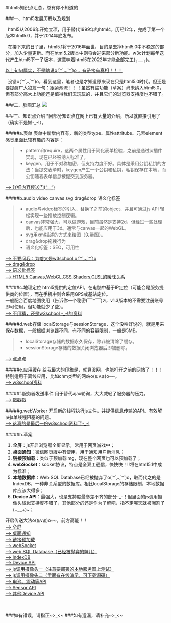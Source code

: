 #html5知识点汇总，总有你不知道的

###一、html5发展历程以及规划
<p>&nbsp;&nbsp;html5从2006年开始立项，用于替代1999年的html4，历经12年，完成了第一个版本html5.0，并于2014年底发布。</p>

<p>&nbsp;&nbsp;在接下来的日子里，html5.1将于2016年面世，目的是去掉html5.0中不稳定的部分，加入少量更新。而在html5.2版本中则将会迎来部分新功能。w3c计划每年迭代产生html5下一子版本，这意味着html5在2022年才能全部完工(┬＿┬)。</p>

[以上句句属实，不是瞎说o(︶︿︶)o ，有链接有真相！！！](http://www.iteye.com/news/26113)

<p>&nbsp;&nbsp;没错o(︶︿︶)o，看到这里，笔者也是才知道原来现在只是html5.0时代。但还是要提醒广大狼友一句：跟紧潮流！！！虽然有些功能（草案）尚未纳入html5.0，但有部分高大上功能还是值得我们去玩玩的，并且它们的浏览器支持度也不错了。</p>



###二、脑图汇总
![](http://images0.cnblogs.com/blog2015/743264/201506/201412291705340.png)

###三、知识点介绍
	*因部分知识点在网上已有大量的介绍，所以就直接引用了（确实不是懒-_-!）。

#####a.表单
表单中新增内容有，新的类型type、属性attritube、元素element
感觉里面比较有趣的内容是：
>* pattern和require，这两个属性用于简化表单检验，之前是通过jq插件实现，现在已经被纳入标准了。
>* keygen，用于不对称加密，但支持力度不好。具体是采用公钥私钥的方法：当提交表单时，keygen产生一个公钥和私钥，私钥保存在本地，而公钥随着表单信息被提交到服务器。

[--> 详细内容传送门(*^__^*) ](http://www.w3school.com.cn/html5/html_5_form_input_types.asp)

#####b.audio video canvas svg drag&drop 语义化标签
>* audio与video标签的引入，替换了之前的object，并且可通过js API
轻松实现一些播放控制逻辑。
>* canvas非常强大，可以做游戏，目前虽然是支持2d，但经过一些处理后，也能应用于3d。通常与canvas一起的WebGL。
>* svg用xml描述的方式来绘图（矢量图）。
>* drag&drop拖拽行为
>* 语义化标签：SEO，可用性

[--> 不要问我：为啥又是w3school o(︶︿︶)o ](http://www.w3school.com.cn/html5/html_5_video.asp)<br>
[--> drag&drop](http://www.cnblogs.com/jiahuix/p/4586953.html)<br>
[--> 语义化标签](http://www.cnblogs.com/jiahuix/p/4587030.html)<br>
[--> HTML5 Canvas,WebGL,CSS Shaders,GLSL的暧昧关系](http://www.zhangxinxu.com/wordpress/2011/10/html5-canvas-webgl-css-shaders-glsl的暧昧关系/)

#####c.地理定位
html5提供的定位API，在电脑中基于IP定位（可能会是服务提供商的位置），而在手机中则会采用GPS或基站定位。<br>
一般配合百度地图使用（告诉你一个秘密(￣︶￣)↗，v1.3版本的不需要注册账号即可使用，但功能就少了些）。<br>
[--> 不用猜，还是w3school -_-!的资料](http://www.w3school.com.cn/html5/html_5_geolocation.asp)

#####d.web存储
localStorage与sessionStorage，这个没啥好说的，就是用来保存数据，一般根据浏览器不同，有不同的容量限制，一般是5MB。
>* localStorage存储的数据永久保存，除非被清除了缓存。
>* sessionStorage存储的数据关闭浏览器后即被删除。

[--> 点点点](http://www.w3school.com.cn/html5/html_5_webstorage.asp)

#####e.应用缓存
给我最大的印象是，就算没网，也能打开之前的网站了！！！特别适用于离线应用，比如chm类型的网站o(≧v≦)o~~。<br>
[--> w3school资料](http://www.w3school.com.cn/html5/html_5_app_cache.asp)

#####f.服务器发送事件
用于替代ajax轮询，大大减轻了服务器的压力。<br>
[--> 戳戳戳](http://www.w3school.com.cn/html5/html_5_serversentevents.asp)

#####g.webWorker
开启新的线程执行js文件，并提供信息传输的API。有效解决js单线程阻塞的问题。<br>
[--> 这真的是最后一份w3school资料了-_-!](http://www.w3school.com.cn/html5/html_5_webworkers.asp)


#####h.草案
1. **全屏**：js开启浏览器全屏显示，常用于网页游戏中；
2. **桌面通知**：微信网页版中有使用，用于通知用户新消息；
3. **链接预加载**：类似于预加载img，现在整个网页也可以预加载了；
4. **webSocket**：socket协议，特点是全双工通信，快快快！!!将在html5.1中成为标准；
5. **本地数据库**：Web SQL Database已经被抛弃了o(︶︿︶)o，取而代之的是IndexDB，一种非关系型的数据库。相比localStorage的存储限制，本地数据库应该大得多； 
6. **Device API**：最强大，也是支持度最参差不齐的部分-_-！但里面的js调用摄像头貌似支持度不错了，其他部分的还是作为了解吧，指不定哪天就被阉割了(+﹏+)~；

开启传送大法o(≧v≦)o~~，前方高能！！<br>
[--> 全屏](http://itindex.net/detail/49770-html5-js-浏览器)<br>
[--> 桌面通知](http://www.cnblogs.com/lxshanye/p/3560188.html)<br>
[--> 链接预加载 <br>](http://blog.csdn.net/renfufei/article/details/9946183)
[--> webSocket <br>](http://www.cnblogs.com/wei2yi/archive/2011/03/23/1992830.html)
[--> web SQL Database（已经被抛弃的娃儿）](http://www.cnblogs.com/dolphinX/p/3405335.html)<br>
[--> IndexDB](http://bbs.9ria.com/thread-241664-1-1.html) <br>
[--> Device API](http://blog.csdn.net/hfahe/article/details/7338032) <br>
[--> js调用摄像头一（注意要部署的本地服务器上测试）](http://www.silverlightchina.net/html/HTML_5/study/2012/0606/16525.html) <br>
[--> js调用摄像头二（里面有在线演示，可下载源码）](http://www.guokr.com/post/407262/)<br>
[--> 电池、震动等API](http://cube.qq.com/?p=426)<br>
[--> Sensor API](http://www.cnblogs.com/jiahuix/p/4590497.html) <br>
[--> 其他Device API](https://www.baidu.com/s?wd=html5%20device%20api&rsv_spt=1&issp=1&f=3&rsv_bp=1&rsv_idx=2&ie=utf-8&tn=baiduhome_pg&rsv_enter=1&inputT=9501&rsv_pq=d8c1a5300000bbcd&rsv_t=b3b5KsOs5RolKBv3jLcobG7y%2FuWz0fWPTJDGKe7q7F6orpuk22gNr5HOYUyrdBvEmFwB&oq=html5%20Device&rsv_sug3=78&rsv_sug1=58&rsv_sug2=0&rsp=1&rsv_sug4=9563)


<br><br>
###如有错误，请指正~>_<~
###如有遗漏，请补充~>_<~